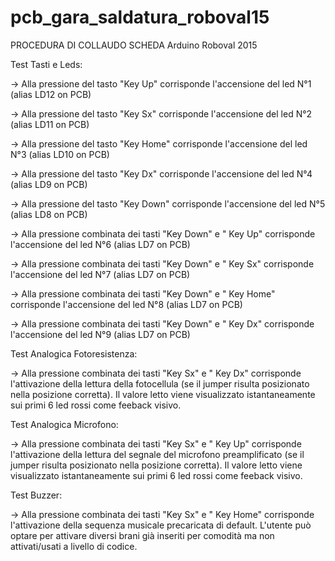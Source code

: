# pcb_gara_saldatura_roboval15



   PROCEDURA DI COLLAUDO SCHEDA Arduino Roboval 2015
   
   
   Test Tasti e Leds:
   
   -> Alla pressione del tasto "Key Up" corrisponde l'accensione del led N°1 (alias LD12 on PCB)
   
   -> Alla pressione del tasto "Key Sx" corrisponde l'accensione del led N°2 (alias LD11 on PCB)
   
   -> Alla pressione del tasto "Key Home" corrisponde l'accensione del led N°3 (alias LD10 on PCB)
   
   -> Alla pressione del tasto "Key Dx" corrisponde l'accensione del led N°4 (alias LD9 on PCB)
   
   -> Alla pressione del tasto "Key Down" corrisponde l'accensione del led N°5 (alias LD8 on PCB)
   
   -> Alla pressione combinata dei tasti "Key Down" e " Key Up" corrisponde l'accensione del led N°6 (alias LD7 on PCB)
   
   -> Alla pressione combinata dei tasti "Key Down" e " Key Sx" corrisponde l'accensione del led N°7 (alias LD7 on PCB)
   
   -> Alla pressione combinata dei tasti "Key Down" e " Key Home" corrisponde l'accensione del led N°8 (alias LD7 on PCB)
   
   -> Alla pressione combinata dei tasti "Key Down" e " Key Dx" corrisponde l'accensione del led N°9 (alias LD7 on PCB)
   
   
   
   Test Analogica Fotoresistenza:
   
   -> Alla pressione combinata dei tasti "Key Sx" e " Key Dx" corrisponde l'attivazione della lettura
      della fotocellula (se il jumper risulta posizionato nella posizione corretta).
	  Il valore letto viene visualizzato istantaneamente sui primi 6 led rossi come feeback visivo.
	  
	  
   Test Analogica Microfono:
   
   -> Alla pressione combinata dei tasti "Key Sx" e " Key Up" corrisponde l'attivazione della lettura
      del segnale del microfono preamplificato (se il jumper risulta posizionato nella posizione corretta).
	  Il valore letto viene visualizzato istantaneamente sui primi 6 led rossi come feeback visivo.	  
   
   
   Test Buzzer:
   
   -> Alla pressione combinata dei tasti "Key Sx" e " Key Home" corrisponde l'attivazione
      della sequenza musicale precaricata di default.
	  L'utente può optare per attivare diversi brani già inseriti per comodità
 	  ma non attivati/usati a livello di codice.
	  
   
   
 

